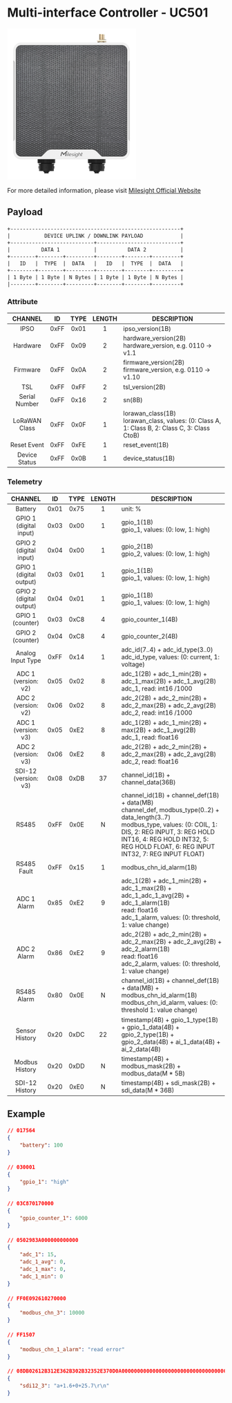 # Multi-interface Controller - UC501

![UC501](uc501-v3.png)

For more detailed information, please visit [Milesight Official Website](https://www.milesight.com/iot/product/iot-controller/uc50x)

## Payload

```
+-------------------------------------------------------+
|           DEVICE UPLINK / DOWNLINK PAYLOAD            |
+---------------------------+---------------------------+
|          DATA 1           |          DATA 2           |
+--------+--------+---------+--------+--------+---------+
|   ID   |  TYPE  |  DATA   |   ID   |  TYPE  |  DATA   |
+--------+--------+---------+--------+--------+---------+
| 1 Byte | 1 Byte | N Bytes | 1 Byte | 1 Byte | N Bytes |
|--------+--------+---------+--------+--------+---------+
```

### Attribute

|    CHANNEL    |  ID  | TYPE | LENGTH | DESCRIPTION                                                                                      |
| :-----------: | :--: | :--: | :----: | ------------------------------------------------------------------------------------------------ |
|     IPSO      | 0xFF | 0x01 |   1    | ipso_version(1B)                                                                                 |
|   Hardware    | 0xFF | 0x09 |   2    | hardware_version(2B)<br/>hardware_version, e.g. 0110 -> v1.1                                     |
|   Firmware    | 0xFF | 0x0A |   2    | firmware_version(2B)<br/>firmware_version, e.g. 0110 -> v1.10                                    |
|      TSL      | 0xFF | 0xFF |   2    | tsl_version(2B)                                                                                  |
| Serial Number | 0xFF | 0x16 |   2    | sn(8B)                                                                                           |
| LoRaWAN Class | 0xFF | 0x0F |   1    | lorawan_class(1B)<br/>lorawan_class, values: (0: Class A, 1: Class B, 2: Class C, 3: Class CtoB) |
|  Reset Event  | 0xFF | 0xFE |   1    | reset_event(1B)                                                                                  |
| Device Status | 0xFF | 0x0B |   1    | device_status(1B)                                                                                |

### Telemetry

|           CHANNEL           |  ID  | TYPE | LENGTH | DESCRIPTION                                                                                                                                                                                                                                                  |
| :-------------------------: | :--: | :--: | :----: | ------------------------------------------------------------------------------------------------------------------------------------------------------------------------------------------------------------------------------------------------------------ |
|           Battery           | 0x01 | 0x75 |   1    | unit: %                                                                                                                                                                                                                                                      |
| GPIO 1<br/>(digital input)  | 0x03 | 0x00 |   1    | gpio_1(1B)<br/>gpio_1, values: (0: low, 1: high)                                                                                                                                                                                                             |
| GPIO 2<br/>(digital input)  | 0x04 | 0x00 |   1    | gpio_2(1B)<br/>gpio_2, values: (0: low, 1: high)                                                                                                                                                                                                             |
| GPIO 1<br/>(digital output) | 0x03 | 0x01 |   1    | gpio_1(1B)<br/>gpio_1, values: (0: low, 1: high)                                                                                                                                                                                                             |
| GPIO 2<br/>(digital output) | 0x04 | 0x01 |   1    | gpio_1(1B)<br/>gpio_1, values: (0: low, 1: high)                                                                                                                                                                                                             |
|    GPIO 1<br/>(counter)     | 0x03 | 0xC8 |   4    | gpio_counter_1(4B)                                                                                                                                                                                                                                           |
|    GPIO 2<br/>(counter)     | 0x04 | 0xC8 |   4    | gpio_counter_2(4B)                                                                                                                                                                                                                                           |
|      Analog Input Type      | 0xFF | 0x14 |   1    | adc_id(7..4) + adc_id_type(3..0)<br/>adc_id_type, values: (0: current, 1: voltage)                                                                                                                                                                           |
|   ADC 1<br/>(version: v2)   | 0x05 | 0x02 |   8    | adc_1(2B) + adc_1_min(2B) + adc_1_max(2B) + adc_1_avg(2B)<br/>adc_1, read: int16 /1000                                                                                                                                                                       |
|   ADC 2<br/>(version: v2)   | 0x06 | 0x02 |   8    | adc_2(2B) + adc_2_min(2B) + adc_2_max(2B) + adc_2_avg(2B)<br/>adc_2, read: int16 /1000                                                                                                                                                                       |
|   ADC 1<br/>(version: v3)   | 0x05 | 0xE2 |   8    | adc_1(2B) + adc_1_min(2B) + max(2B) + adc_1_avg(2B)<br/>adc_1, read: float16                                                                                                                                                                                 |
|   ADC 2<br/>(version: v3)   | 0x06 | 0xE2 |   8    | adc_2(2B) + adc_2_min(2B) + adc_2_max(2B) + adc_2_avg(2B)<br/>adc_2, read: float16                                                                                                                                                                           |
|  SDI-12<br/>(version: v3)   | 0x08 | 0xDB |   37   | channel_id(1B) + channel_data(36B)                                                                                                                                                                                                                           |
|            RS485            | 0xFF | 0x0E |   N    | channel_id(1B) + channel_def(1B) + data(MB)<br/>channel_def, modbus_type(0..2) + data_length(3..7)<br/>modbus_type, values: (0: COIL, 1: DIS, 2: REG INPUT, 3: REG HOLD INT16, 4: REG HOLD INT32, 5: REG HOLD FLOAT, 6: REG INPUT INT32, 7: REG INPUT FLOAT) |
|         RS485 Fault         | 0xFF | 0x15 |   1    | modbus_chn_id_alarm(1B)                                                                                                                                                                                                                                      |
|         ADC 1 Alarm         | 0x85 | 0xE2 |   9    | adc_1(2B) + adc_1_min(2B) + adc_1_max(2B) + adc_1_adc_1_avg(2B) + adc_1_alarm(1B)<br/>read: float16<br/>adc_1_alarm, values: (0: threshold, 1: value change)                                                                                                 |
|         ADC 2 Alarm         | 0x86 | 0xE2 |   9    | adc_2(2B) + adc_2_min(2B) + adc_2_max(2B) + adc_2_avg(2B) + adc_2_alarm(1B)<br/>read: float16<br/>adc_2_alarm, values: (0: threshold, 1: value change)                                                                                                       |
|         RS485 Alarm         | 0x80 | 0x0E |   N    | channel_id(1B) + channel_def(1B) + data(MB) + modbus_chn_id_alarm(1B)<br/>modbus_chn_id_alarm, values: (0: threshold 1: value change)                                                                                                                        |
|       Sensor History        | 0x20 | 0xDC |   22   | timestamp(4B) + gpio_1_type(1B) + gpio_1_data(4B) + gpio_2_type(1B) + gpio_2_data(4B) + ai_1_data(4B) + ai_2_data(4B)                                                                                                                                        |
|       Modbus History        | 0x20 | 0xDD |   N    | timestamp(4B) + modbus_mask(2B) + modbus_data(M \* 5B)                                                                                                                                                                                                       |
|       SDI-12 History        | 0x20 | 0xE0 |   N    | timestamp(4B) + sdi_mask(2B) + sdi_data(M \* 36B)                                                                                                                                                                                                            |

## Example

```json
// 017564
{
    "battery": 100
}

// 030001
{
    "gpio_1": "high"
}

// 03C870170000
{
    "gpio_counter_1": 6000
}

// 0502983A000000000000
{
    "adc_1": 15,
    "adc_1_avg": 0,
    "adc_1_max": 0,
    "adc_1_min": 0
}

// FF0E092610270000
{
    "modbus_chn_3": 10000
}

// FF1507
{
    "modbus_chn_1_alarm": "read error"
}

// 08DB02612B312E362B302B32352E370D0A00000000000000000000000000000000000000000000
{
    "sdi12_3": "a+1.6+0+25.7\r\n"
}
```
